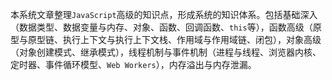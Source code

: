 本系统文章整理`JavaScript`高级的知识点，形成系统的知识体系。包括基础深入（数据类型、数据变量与内存、对象、函数、回调函数、`this`等），函数高级（原型与原型链、执行上下文与执行上下文栈、作用域与作用域链、闭包），对象高级（对象创建模式、继承模式），线程机制与事件机制（进程与线程、浏览器内核、定时器、事件循环模型、`Web Workers`），内存溢出与内存泄漏。

